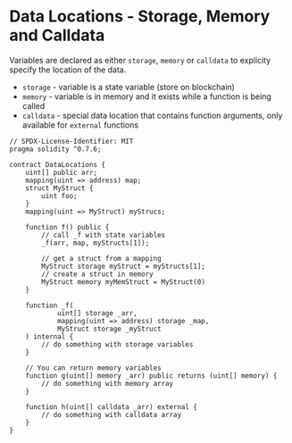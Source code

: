 # Data Locations - Storage, Memory and Calldata  
Variables are declared as either `storage`, `memory` or `calldata` to explicity specify the location of the data.  
* `storage` - variable is a state variable (store on blockchain)
* `memory` - variable is in memory and it exists while a function is being called
* `calldata` - special data location that contains function arguments, only available for `external` functions

```
// SPDX-License-Identifier: MIT
pragma solidity ^0.7.6;

contract DataLocations {
	uint[] public arr;
	mapping(uint => address) map;
	struct MyStruct {
		uint foo;
	}
	mapping(uint => MyStruct) myStrucs;

	function f() public {
		// call _f with state variables
		_f(arr, map, myStructs[1]);

		// get a struct from a mapping
		MyStruct storage myStruct = myStructs[1];
		// create a struct in memory
		MyStruct memory myMemStruct = MyStruct(0)
	}

	function _f(
			uint[] storage _arr,
			mapping(uint => address) storage _map,
			MyStruct storage _myStruct
	) internal {
		// do something with storage variables
	}

	// You can return memory variables
	function g(uint[] memory _arr) public returns (uint[] memory) {
		// do something with memory array
	}

	function h(uint[] calldata _arr) external {
		// do something with calldata array
	}
}
```